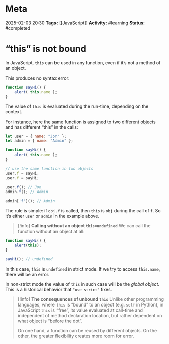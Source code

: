 # Meta
2025-02-03 20:30
**Tags:** [[JavaScript]]
**Activity:** #learning 
**Status:** #completed 

# “this” is not bound
In JavaScript, `this` can be used in any function, even if it’s not a method of an object.

This produces no syntax error:
```JavaScript title:example.js
function sayHi() {
	alert( this.name );
}
```

The value of `this` is evaluated during the run-time, depending on the context.

For instance, here the same function is assigned to two different objects and has different “this” in the calls:
```JavaScript title:example.js
let user = { name: "Jon" };
let admin = { name: "Admin" };

function sayHi() {
	alert( this.name );
}

// use the same function in two objects
user.f = sayHi;
user.f = sayHi;

user.f(); // Jon
admin.f(); // Admin

admin['f'](); // Admin
```

The rule is simple: if `obj.f` is called, then `this` is `obj` during the call of `f`. So it’s either `user` or `admin` in the example above.

> [!info] **Calling without an object `this=undefined`**
> We can call the function without an object at all:

```JavaScript title:example.js
function sayHi() {
	alert(this);
}

sayHi(); // undefined
```

In this case, `this` is `undefined` in strict mode. If we try to access `this.name`, there will be an error.

In non-strict mode the value of `this` in such case will be the *global object*. This is a historical behavior that `"use strict"` fixes.

> [!info] **The consequences of unbound `this`**
> Unlike other programming languages, where `this` is “bound” to an object (e.g. `self` in Python), in JavaScript `this` is “free”, its value evaluated at call-time and independent of method declaration location, but rather dependent on what object is “before the dot”.
> 
> On one hand, a function can be reused by different objects. On the other, the greater flexibility creates more room for error.

